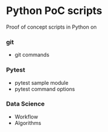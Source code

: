 # Python PoC scripts

Proof of concept scripts in Python on

### git
+ git commands
### Pytest
+ pytest sample module
+ pytest command options
### Data Science
+ Workflow
+ Algorithms
